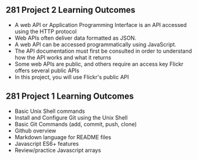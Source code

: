 
## 281 Project 2 Learning Outcomes

* A web API or Application Programming Interface is an API
accessed using the HTTP protocol
* Web APIs often deliver data formatted as JSON.
* A web API can be accessed programmatically using
JavaScript.
* The API documentation must first be consulted in order to
understand how the API works and what it returns
* Some web APIs are public, and others require an access key
Flickr offers several public APIs
* In this project, you will use Flickr's public API

## 281 Project 1 Learning Outcomes

* Basic Unix Shell commands
* Install and Configure Git using the Unix Shell
* Basic Git Commands (add, commit, push, clone)
* Github overview
* Markdown language for README files
* Javascript ES6+ features
* Review/practice Javascript arrays
